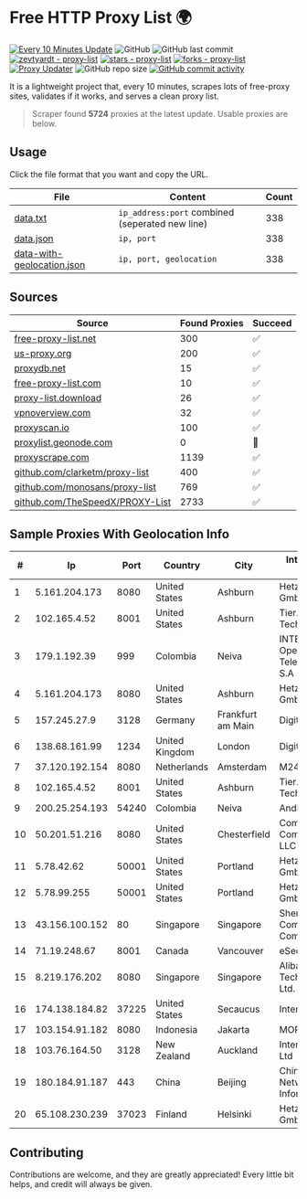 
# Free HTTP Proxy List 🌍

[![Every 10 Minutes Update](https://github.com/mertguvencli/http-proxy-list/actions/workflows/main.yml/badge.svg?branch=main)](https://github.com/mertguvencli/http-proxy-list/actions/workflows/main.yml)
![GitHub](https://img.shields.io/github/license/mertguvencli/http-proxy-list)
![GitHub last commit](https://img.shields.io/github/last-commit/mertguvencli/http-proxy-list)
[![zevtyardt - proxy-list](https://img.shields.io/static/v1?label=zevtyardt&message=proxy-list&color=blue&logo=github)](https://github.com/zevtyardt/proxy-list "Go to GitHub repo")
[![stars - proxy-list](https://img.shields.io/github/stars/zevtyardt/proxy-list?style=social)](https://github.com/zevtyardt/proxy-list)
[![forks - proxy-list](https://img.shields.io/github/forks/zevtyardt/proxy-list?style=social)](https://github.com/zevtyardt/proxy-list)
[![Proxy Updater](https://github.com/zevtyardt/proxy-list/workflows/Proxy%20Updater/badge.svg)](https://github.com/zevtyardt/proxy-list/actions?query=workflow:"Proxy+Updater")
![GitHub repo size](https://img.shields.io/github/repo-size/zevtyardt/proxy-list)
[![GitHub commit activity](https://img.shields.io/github/commit-activity/m/zevtyardt/proxy-list?logo=commits)](https://github.com/zevtyardt/proxy-list/commits/main)

It is a lightweight project that, every 10 minutes, scrapes lots of free-proxy sites, validates if it works, and serves a clean proxy list.

> Scraper found **5724** proxies at the latest update. Usable proxies are below.

## Usage

Click the file format that you want and copy the URL.

|File|Content|Count|
|----|-------|-----|
|[data.txt](https://raw.githubusercontent.com/mertguvencli/http-proxy-list/main/proxy-list/data.txt)|`ip_address:port` combined (seperated new line)|338|
|[data.json](https://raw.githubusercontent.com/mertguvencli/http-proxy-list/main/proxy-list/data.json)|`ip, port`|338|
|[data-with-geolocation.json](https://raw.githubusercontent.com/mertguvencli/http-proxy-list/main/proxy-list/data-with-geolocation.json)|`ip, port, geolocation`|338|

## Sources

|Source|Found Proxies|Succeed|
|------|-------------|-------|
|[free-proxy-list.net](https://free-proxy-list.net)|300|✅|
|[us-proxy.org](https://www.us-proxy.org)|200|✅|
|[proxydb.net](http://proxydb.net)|15|✅|
|[free-proxy-list.com](https://free-proxy-list.com/?page=&port=&type%5B%5D=http&type%5B%5D=https&up_time=0&search=Search)|10|✅|
|[proxy-list.download](https://www.proxy-list.download/HTTP)|26|✅|
|[vpnoverview.com](https://vpnoverview.com/privacy/anonymous-browsing/free-proxy-servers)|32|✅|
|[proxyscan.io](https://www.proxyscan.io)|100|✅|
|[proxylist.geonode.com](https://proxylist.geonode.com/api/proxy-list?limit=300&page=1&sort_by=lastChecked&sort_type=desc&protocols=http,https)|0|🚫|
|[proxyscrape.com](https://api.proxyscrape.com/v2/?request=displayproxies&protocol=http&timeout=10000&country=all&ssl=all&anonymity=all)|1139|✅|
|[github.com/clarketm/proxy-list](https://raw.githubusercontent.com/clarketm/proxy-list/master/proxy-list-raw.txt)|400|✅|
|[github.com/monosans/proxy-list](https://raw.githubusercontent.com/monosans/proxy-list/main/proxies/http.txt)|769|✅|
|[github.com/TheSpeedX/PROXY-List](https://raw.githubusercontent.com/TheSpeedX/PROXY-List/master/http.txt)|2733|✅|


## Sample Proxies With Geolocation Info

|#|Ip|Port|Country|City|Internet Service Provider|
|-|--|----|-------|----|-------------------------|
|1|5.161.204.173|8080|United States|Ashburn|Hetzner Online GmbH|
|2|102.165.4.52|8001|United States|Ashburn|Tier.Net Technologies LLC|
|3|179.1.192.39|999|Colombia|Neiva|INTERNEXA Brasil Operadora de Telecomunica??es S.A|
|4|5.161.204.173|8080|United States|Ashburn|Hetzner Online GmbH|
|5|157.245.27.9|3128|Germany|Frankfurt am Main|DigitalOcean, LLC|
|6|138.68.161.99|1234|United Kingdom|London|DigitalOcean, LLC|
|7|37.120.192.154|8080|Netherlands|Amsterdam|M247 Europe SRL|
|8|102.165.4.52|8001|United States|Ashburn|Tier.Net Technologies LLC|
|9|200.25.254.193|54240|Colombia|Neiva|Andinet ON Line|
|10|50.201.51.216|8080|United States|Chesterfield|Comcast Cable Communications, LLC|
|11|5.78.42.62|50001|United States|Portland|Hetzner Online GmbH|
|12|5.78.99.255|50001|United States|Portland|Hetzner Online GmbH|
|13|43.156.100.152|80|Singapore|Singapore|Shenzhen Tencent Computer Systems Company Limited|
|14|71.19.248.67|8001|Canada|Vancouver|eSecureData|
|15|8.219.176.202|8080|Singapore|Singapore|Alibaba (US) Technology Co., Ltd.|
|16|174.138.184.82|37225|United States|Secaucus|Interserver, Inc|
|17|103.154.91.182|8080|Indonesia|Jakarta|MORATELINDONAP|
|18|103.76.164.50|3128|New Zealand|Auckland|Intergrid Group Pty Ltd|
|19|180.184.91.187|443|China|Beijing|China Internet Network Information Center|
|20|65.108.230.239|37023|Finland|Helsinki|Hetzner Online GmbH|



## Contributing

Contributions are welcome, and they are greatly appreciated! Every
little bit helps, and credit will always be given.

